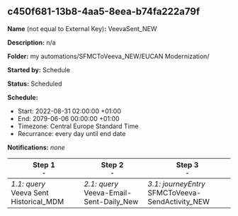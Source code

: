 ## c450f681-13b8-4aa5-8eea-b74fa222a79f

**Name** (not equal to External Key)**:** VeevaSent_NEW

**Description:** n/a

**Folder:** my automations/SFMCToVeeva_NEW/EUCAN Modernization/

**Started by:** Schedule

**Status:** Scheduled

**Schedule:**

* Start: 2022-08-31 02:00:00 +01:00
* End: 2079-06-06 00:00:00 +01:00
* Timezone: Central Europe Standard Time
* Recurrance: every day until end date

**Notifications:** _none_


| Step 1<br>_<small>-</small>_ | Step 2<br>_<small>-</small>_ | Step 3<br>_<small>-</small>_ |
| --- | --- | --- |
| _1.1: query_<br>Veeva Sent Historical_MDM | _2.1: query_<br>Veeva-Email-Sent-Daily_New | _3.1: journeyEntry_<br>SFMCToVeeva-SendActivity_NEW |
